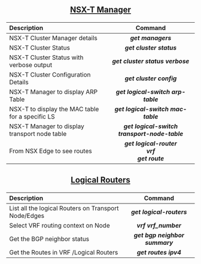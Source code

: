 ## <p align="center"><ins>NSX-T Manager</ins></p>

| Description | Command |
| :--- | :---: |
| NSX-T Cluster Manager details | ***get managers*** |
| NSX-T Cluster Status | ***get cluster status*** |
| NSX-T Cluster Status with verbose output  | ***get cluster status verbose*** |
| NSX-T Cluster Configuration Details | ***get cluster config*** |
| NSX-T Manager to display ARP Table | ***get logical-switch arp-table*** |
| NSX-T to display the MAC table for a specific LS | ***get logical-switch mac-table*** |
| NSX-T Manager to display transport node table | ***get logical-switch transport-node-table*** |
| From NSX Edge to see routes | ***get logical-router <br>vrf <number of T0> <br> get route*** |


## <p align="center"><ins>Logical Routers</ins></p>

| Description | Command |
| :--- | :---: |
| List all the logical Routers on Transport Node/Edges | ***get logical-routers*** |
| Select VRF routing context on Node | ***vrf vrf_number*** |
| Get the BGP neighbor status  | ***get bgp neighbor summary*** |
| Get the Routes in VRF /Logical Routers | ***get routes ipv4*** |